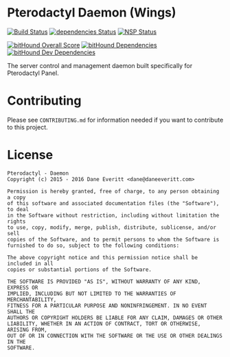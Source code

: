 # Pterodactyl Daemon (Wings)
[![Build Status](https://travis-ci.org/Pterodactyl/Daemon.svg?branch=develop)](https://travis-ci.org/Pterodactyl/Daemon) [![dependencies Status](https://david-dm.org/Pterodactyl/Daemon/status.svg)](https://david-dm.org/Pterodactyl/Daemon) [![NSP Status](https://nodesecurity.io/orgs/pterodactyl/projects/5570baa8-5a85-4e8b-afb7-51e1e0888c67/badge)](https://nodesecurity.io/orgs/pterodactyl/projects/5570baa8-5a85-4e8b-afb7-51e1e0888c67)

[![bitHound Overall Score](https://www.bithound.io/github/Pterodactyl/Daemon/badges/score.svg)](https://www.bithound.io/github/Pterodactyl/Daemon) [![bitHound Dependencies](https://www.bithound.io/github/Pterodactyl/Daemon/badges/dependencies.svg)](https://www.bithound.io/github/Pterodactyl/Daemon/develop/dependencies/npm) [![bitHound Dev Dependencies](https://www.bithound.io/github/Pterodactyl/Daemon/badges/devDependencies.svg)](https://www.bithound.io/github/Pterodactyl/Daemon/develop/dependencies/npm)

The server control and management daemon built specifically for Pterodactyl Panel.

# Contributing
Please see `CONTRIBUTING.md` for information needed if you want to contribute to this project.

# License
```
Pterodactyl - Daemon
Copyright (c) 2015 - 2016 Dane Everitt <dane@daneeveritt.com>

Permission is hereby granted, free of charge, to any person obtaining a copy
of this software and associated documentation files (the "Software"), to deal
in the Software without restriction, including without limitation the rights
to use, copy, modify, merge, publish, distribute, sublicense, and/or sell
copies of the Software, and to permit persons to whom the Software is
furnished to do so, subject to the following conditions:

The above copyright notice and this permission notice shall be included in all
copies or substantial portions of the Software.

THE SOFTWARE IS PROVIDED "AS IS", WITHOUT WARRANTY OF ANY KIND, EXPRESS OR
IMPLIED, INCLUDING BUT NOT LIMITED TO THE WARRANTIES OF MERCHANTABILITY,
FITNESS FOR A PARTICULAR PURPOSE AND NONINFRINGEMENT. IN NO EVENT SHALL THE
AUTHORS OR COPYRIGHT HOLDERS BE LIABLE FOR ANY CLAIM, DAMAGES OR OTHER
LIABILITY, WHETHER IN AN ACTION OF CONTRACT, TORT OR OTHERWISE, ARISING FROM,
OUT OF OR IN CONNECTION WITH THE SOFTWARE OR THE USE OR OTHER DEALINGS IN THE
SOFTWARE.
```
